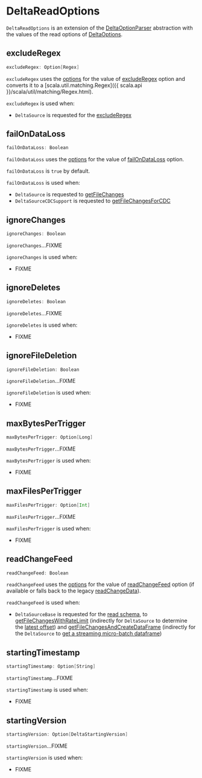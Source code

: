 # DeltaReadOptions

`DeltaReadOptions` is an extension of the [DeltaOptionParser](DeltaOptionParser.md) abstraction with the values of the read options of [DeltaOptions](DeltaOptions.md).

## <span id="excludeRegex"> excludeRegex

```scala
excludeRegex: Option[Regex]
```

`excludeRegex` uses the [options](DeltaOptionParser.md#options) for the value of [excludeRegex](options.md#EXCLUDE_REGEX_OPTION) option and converts it to a [scala.util.matching.Regex]({{ scala.api }}/scala/util/matching/Regex.html).

`excludeRegex` is used when:

* `DeltaSource` is requested for the [excludeRegex](DeltaSource.md#excludeRegex)

## <span id="failOnDataLoss"><span id="FAIL_ON_DATA_LOSS_OPTION"> failOnDataLoss

```scala
failOnDataLoss: Boolean
```

`failOnDataLoss` uses the [options](DeltaOptionParser.md#options) for the value of [failOnDataLoss](options.md#FAIL_ON_DATA_LOSS_OPTION) option.

`failOnDataLoss` is `true` by default.

`failOnDataLoss` is used when:

* `DeltaSource` is requested to [getFileChanges](DeltaSource.md#getFileChanges)
* `DeltaSourceCDCSupport` is requested to [getFileChangesForCDC](../change-data-feed/DeltaSourceCDCSupport.md#getFileChangesForCDC)

## <span id="ignoreChanges"> ignoreChanges

```scala
ignoreChanges: Boolean
```

`ignoreChanges`...FIXME

`ignoreChanges` is used when:

* FIXME

## <span id="ignoreDeletes"> ignoreDeletes

```scala
ignoreDeletes: Boolean
```

`ignoreDeletes`...FIXME

`ignoreDeletes` is used when:

* FIXME

## <span id="ignoreFileDeletion"> ignoreFileDeletion

```scala
ignoreFileDeletion: Boolean
```

`ignoreFileDeletion`...FIXME

`ignoreFileDeletion` is used when:

* FIXME

## <span id="maxBytesPerTrigger"> maxBytesPerTrigger

```scala
maxBytesPerTrigger: Option[Long]
```

`maxBytesPerTrigger`...FIXME

`maxBytesPerTrigger` is used when:

* FIXME

## <span id="maxFilesPerTrigger"> maxFilesPerTrigger

```scala
maxFilesPerTrigger: Option[Int]
```

`maxFilesPerTrigger`...FIXME

`maxFilesPerTrigger` is used when:

* FIXME

## <span id="readChangeFeed"> readChangeFeed

```scala
readChangeFeed: Boolean
```

`readChangeFeed` uses the [options](DeltaOptionParser.md#options) for the value of [readChangeFeed](options.md#CDC_READ_OPTION) option (if available or falls back to the legacy [readChangeData](options.md#readChangeData)).

`readChangeFeed` is used when:

* `DeltaSourceBase` is requested for the [read schema](DeltaSourceBase.md#schema), to [getFileChangesWithRateLimit](DeltaSourceBase.md#getFileChangesWithRateLimit) (indirectly for `DeltaSource` to determine the [latest offset](DeltaSource.md#latestOffset)) and [getFileChangesAndCreateDataFrame](DeltaSourceBase.md#getFileChangesAndCreateDataFrame) (indirectly for the `DeltaSource` to [get a streaming micro-batch dataframe](DeltaSource.md#getBatch))

## <span id="startingTimestamp"> startingTimestamp

```scala
startingTimestamp: Option[String]

```

`startingTimestamp`...FIXME

`startingTimestamp` is used when:

* FIXME

## <span id="startingVersion"> startingVersion

```scala
startingVersion: Option[DeltaStartingVersion]

```

`startingVersion`...FIXME

`startingVersion` is used when:

* FIXME
